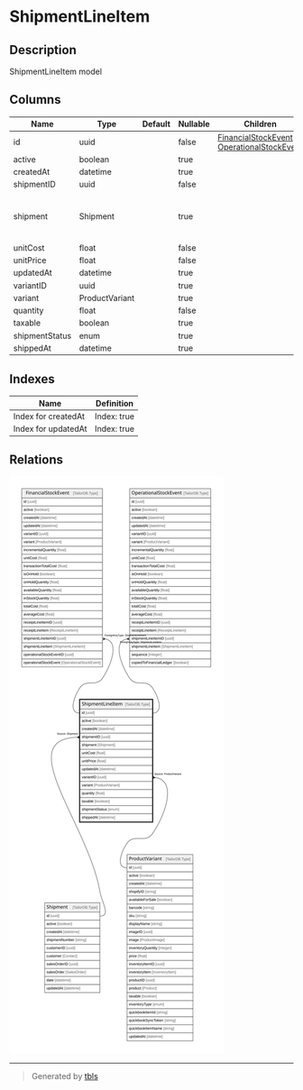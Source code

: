 # ShipmentLineItem

## Description

ShipmentLineItem model

## Columns

| Name | Type | Default | Nullable | Children | Parents | Comment |
| ---- | ---- | ------- | -------- | -------- | ------- | ------- |
| id | uuid |  | false | [FinancialStockEvent](FinancialStockEvent.md) [OperationalStockEvent](OperationalStockEvent.md) |  |  |
| active | boolean |  | true |  |  | active |
| createdAt | datetime |  | true |  |  | createdAt |
| shipmentID | uuid |  | false |  | [Shipment](Shipment.md) | Shipment ID |
| shipment | Shipment |  | true |  | [Shipment](Shipment.md) | Shipment model. Shipment and this model is n:1. |
| unitCost | float |  | false |  |  | unit cost |
| unitPrice | float |  | false |  |  | unit price |
| updatedAt | datetime |  | true |  |  | updatedAt |
| variantID | uuid |  | true |  | [ProductVariant](ProductVariant.md) | Variant ID |
| variant | ProductVariant |  | true |  | [ProductVariant](ProductVariant.md) | Variant |
| quantity | float |  | false |  |  | quantity |
| taxable | boolean |  | true |  |  | taxable |
| shipmentStatus | enum |  | true |  |  | inventoryType |
| shippedAt | datetime |  | true |  |  | shipped at |

## Indexes

| Name | Definition |
| ---- | ---------- |
| Index for createdAt | Index: true |
| Index for updatedAt | Index: true |

## Relations

![er](ShipmentLineItem.svg)

---

> Generated by [tbls](https://github.com/k1LoW/tbls)
